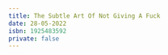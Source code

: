 ```yaml
---
title: The Subtle Art Of Not Giving A Fuck
date: 28-05-2022
isbn: 1925483592
private: false
---
```

